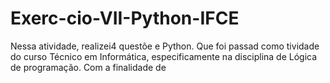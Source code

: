 # Exerc-cio-VII-Python-IFCE
Nessa atividade, realizei4 questõe e Python. Que foi passad como tividade do curso Técnico em Informática, especificamente na disciplina de Lógica de programação. Com a finalidade de
